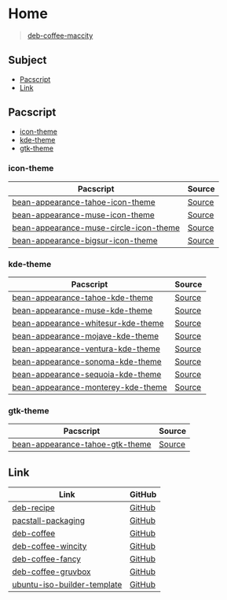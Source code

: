 

# Home

> [deb-coffee-maccity](https://github.com/samwhelp/deb-coffee-maccity)




## Subject

* [Pacscript](#pacscript)
* [Link](#link)




## Pacscript

* [icon-theme](#icon-theme)
* [kde-theme](#kde-theme)
* [gtk-theme](#gtk-theme)




### icon-theme

| Pacscript | Source |
| --------- | ------ |
| [bean-appearance-tahoe-icon-theme](https://github.com/samwhelp/deb-coffee-maccity/blob/main/packages/bean-appearance-tahoe-icon-theme/bean-appearance-tahoe-icon-theme.pacscript) | [Source](https://github.com/vinceliuice/MacTahoe-icon-theme) |
| [bean-appearance-muse-icon-theme](https://github.com/samwhelp/deb-coffee-maccity/blob/main/packages/bean-appearance-muse-icon-theme/bean-appearance-muse-icon-theme.pacscript) | [Source](https://github.com/yeyushengfan258/McMuse-icon-theme) |
| [bean-appearance-muse-circle-icon-theme](https://github.com/samwhelp/deb-coffee-maccity/blob/main/packages/bean-appearance-muse-circle-icon-theme/bean-appearance-muse-circle-icon-theme.pacscript) | [Source](https://github.com/yeyushengfan258/McMuse-circle) |
| [bean-appearance-bigsur-icon-theme](https://github.com/samwhelp/deb-coffee-maccity/blob/main/packages/bean-appearance-bigsur-icon-theme/bean-appearance-bigsur-icon-theme.pacscript) | [Source](https://github.com/yeyushengfan258/BigSur-icon-theme) |


### kde-theme

| Pacscript | Source |
| --------- | ------ |
| [bean-appearance-tahoe-kde-theme](https://github.com/samwhelp/deb-coffee-maccity/blob/main/packages/bean-appearance-tahoe-kde-theme/bean-appearance-tahoe-kde-theme.pacscript) | [Source](https://github.com/vinceliuice/MacTahoe-kde) |
| [bean-appearance-muse-kde-theme](https://github.com/samwhelp/deb-coffee-maccity/blob/main/packages/bean-appearance-muse-kde-theme/bean-appearance-muse-kde-theme.pacscript) | [Source](https://github.com/yeyushengfan258/Muse-kde) |
| [bean-appearance-whitesur-kde-theme](https://github.com/samwhelp/deb-coffee-maccity/blob/main/packages/bean-appearance-whitesur-kde-theme/bean-appearance-whitesur-kde-theme.pacscript) | [Source](https://github.com/vinceliuice/WhiteSur-kde) |
| [bean-appearance-mojave-kde-theme](https://github.com/samwhelp/deb-coffee-maccity/blob/main/packages/bean-appearance-mojave-kde-theme/bean-appearance-mojave-kde-theme.pacscript) | [Source](https://github.com/vinceliuice/McMojave-kde) |
| [bean-appearance-ventura-kde-theme](https://github.com/samwhelp/deb-coffee-maccity/blob/main/packages/bean-appearance-ventura-kde-theme/bean-appearance-ventura-kde-theme.pacscript) | [Source](https://github.com/vinceliuice/MacVentura-kde) |
| [bean-appearance-sonoma-kde-theme](https://github.com/samwhelp/deb-coffee-maccity/blob/main/packages/bean-appearance-sonoma-kde-theme/bean-appearance-sonoma-kde-theme.pacscript) | [Source](https://github.com/vinceliuice/MacSonoma-kde) |
| [bean-appearance-sequoia-kde-theme](https://github.com/samwhelp/deb-coffee-maccity/blob/main/packages/bean-appearance-sequoia-kde-theme/bean-appearance-sequoia-kde-theme.pacscript) | [Source](https://github.com/vinceliuice/MacSequoia-kde) |
| [bean-appearance-monterey-kde-theme](https://github.com/samwhelp/deb-coffee-maccity/blob/main/packages/bean-appearance-monterey-kde-theme/bean-appearance-monterey-kde-theme.pacscript) | [Source](https://github.com/vinceliuice/Monterey-kde) |


### gtk-theme

| Pacscript | Source |
| --------- | ------ |
| [bean-appearance-tahoe-gtk-theme](https://github.com/samwhelp/deb-coffee-maccity/blob/main/packages/bean-appearance-tahoe-gtk-theme/bean-appearance-tahoe-gtk-theme.pacscript) | [Source](https://github.com/vinceliuice/MacTahoe-gtk-theme) |




## Link

| Link | GitHub |
| ---- | ------ |
| [deb-recipe](https://samwhelp.github.io/deb-recipe/) | [GitHub](https://github.com/samwhelp/deb-recipe) |
| [pacstall-packaging](https://samwhelp.github.io/deb-recipe/) | [GitHub](https://github.com/samwhelp/pacstall-packaging) |
| [deb-coffee](https://samwhelp.github.io/deb-coffee/) | [GitHub](https://github.com/samwhelp/deb-coffee) |
| [deb-coffee-wincity](https://samwhelp.github.io/deb-coffee-wincity/) | [GitHub](https://github.com/samwhelp/deb-coffee-wincity) |
| [deb-coffee-fancy](https://samwhelp.github.io/deb-coffee-fancy/) | [GitHub](https://github.com/samwhelp/deb-coffee-fancy) |
| [deb-coffee-gruvbox](https://samwhelp.github.io/deb-coffee-gruvbox/) | [GitHub](https://github.com/samwhelp/deb-coffee-gruvbox) |
| [ubuntu-iso-builder-template](https://samwhelp.github.io/ubuntu-iso-builder-template/) | [GitHub](https://github.com/samwhelp/ubuntu-iso-builder-template) |
